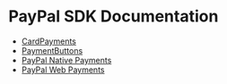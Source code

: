 # PayPal SDK Documentation

- [CardPayments](CardPayments)
- [PaymentButtons](PaymentButtons)
- [PayPal Native Payments](PayPalNativePayments)
- [PayPal Web Payments](PayPalWebPayments)
